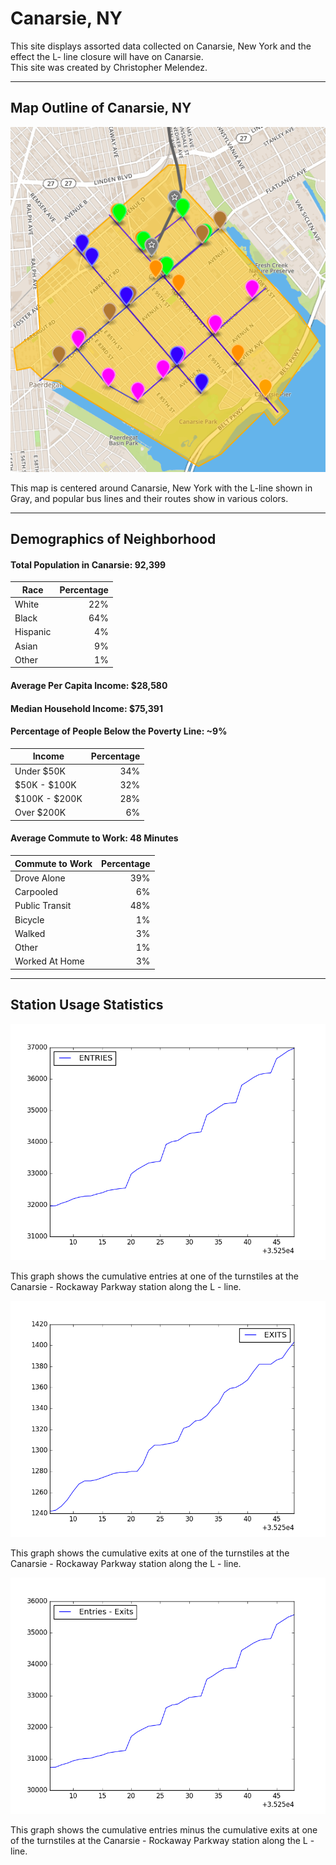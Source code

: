 # Canarsie, NY
This site displays assorted data collected on Canarsie, New York and the effect the L- line closure will have on Canarsie.  
This site was created by Christopher Melendez.
___

## Map Outline of Canarsie, NY

![mapOutline](mapOutline.png)

This map is centered around Canarsie, New York with the L-line shown in Gray, and popular bus lines and their routes show in various colors.
___

## Demographics of Neighborhood
#### Total Population in Canarsie: 92,399

|Race     |Percentage|
|---------|---------:|
|White    |22%       |
|Black    |64%       |
|Hispanic |4%        |
|Asian    |9%        |
|Other    |1%        |


#### Average Per Capita Income: $28,580
#### Median Household Income: $75,391
#### Percentage of People Below the Poverty Line: ~9%
|Income        |Percentage|
|--------------|---------:|
|Under $50K    |34%       |
|$50K - $100K  |32%       |
|$100K - $200K |28%       |
|Over $200K    |6%        |


#### Average Commute to Work: 48 Minutes
|Commute to Work |Percentage|
|----------------|---------:|
|Drove Alone     |39%       |
|Carpooled       |6%        |
|Public Transit  |48%       |
|Bicycle         |1%        |
|Walked          |3%        |
|Other           |1%        |
|Worked At Home  |3%        |
___

## Station Usage Statistics
![cumulativeEntries](CumulativeEntries.png) 

This graph shows the cumulative entries at one of the turnstiles at the Canarsie - Rockaway Parkway station along the L - line.

![cumulativeExits](CumulativeExits.png) 

This graph shows the cumulative exits at one of the turnstiles at the Canarsie - Rockaway Parkway station along the L - line.

![Entries-Exits](Entries-Exits.png) 

This graph shows the cumulative entries minus the cumulative exits at one of the turnstiles at the Canarsie - Rockaway Parkway station along the L - line.


